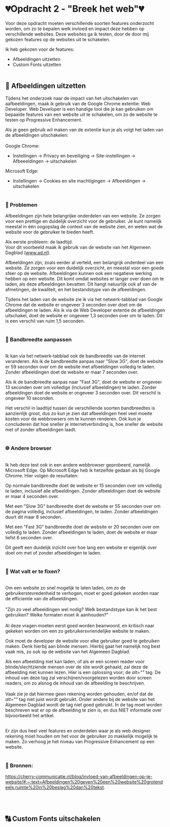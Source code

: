 # 💔Opdracht 2 - "Breek het web"💔

Voor deze opdracht moeten verschillende soorten features onderzocht worden, om zo te bepalen welk invloed en impact deze hebben op verschillende websites.
Deze websites ga ik testen, door de door mij gekozen features op de websites uit te schakelen.

Ik heb gekozen voor de features:
- Afbeeldingen uitzetten
- Custom Fonts uitzetten
<br><br>


## 📸 Afbeeldingen uitzetten

Tijdens het onderzoek naar de impact van het uitschakelen van aafbeeldingen, maak ik gebruik van de Google Chrome extentie: Web Developer.
Web Developer is een handige tool die je kan gebruiken om bepaalde features van een website uit te schakelen, om zo de website te testen op Progressive Enhancement. 

Als je geen gebruik wil maken van de extentie kun je als volgt het laden van de afbeeldingen uitschakelen:<br><br>
Google Chrome:

- Instellingen -> Privacy en beveiliging -> Site-instellingen -> Afbeeeldingen -> uitschakelen

Microsoft Edge:

- Instellingen -> Cookies en site machtigingen -> Afbeeldingen -> uitschakelen
<br><br>

### 💢 Problemen
Afbeeldingen zijn hele belangrijke onderdelen van een website. Ze zorgen voor een prettige en duidelijk overzicht voor de gebruiker. Je kunt namelijk meestal in één oogopslag de context van de website zien, en weten wat de website voor de gebruiker te bieden heeft.

Als eerste probleem: de laadtijd.<br>
Voor dit voorbeeld maak ik gebruik van de website van het Algemeen Dagblad (www.ad.nl).

Afbeeldingen zijn, zoals eerder al verteld, een belangrijk onderdeel van een website. Ze zorgen voor een duidelijk overzicht, en meestal voor een goede sfeer op de website.
Afbeeldingen kunnen ook een negatieve werking hebben op een website. Dit komt omdat websites er langer over doen om te laden, als deze afbeeldingen bevatten. Dit hangt natuurlijk ook af van de afmetingen, de kwaliteit, en het bestandstype van de afbeeldingen.

Tijdens het laden van de website zie ik via het netwerk-tabblad van Google Chrome dat de website er ongeveer 3 seconden over doet om de afbeeldingen te laden. Als ik via de Web Developer extentie de afbeeldingen uitschakel, doet de website er ongeveer 1,3 seconden over om te laden. Dit is een verschil van ruim 1,5 seconden. <br><br>

### 📡 Bandbreedte aanpassen
<br>
Ik kan via het netwerk-tabblad ook de bandbreedte van de internet veranderen. Als ik de bandbreedte aanpas naar "Slow 3G", doet de website er 59 seconden over om de website met afbeeldingen volledig te laden. Zonder afbeeldingen doet de website er maar 7 seconden over. 

Als ik de bandbreedte aanpas naar "Fast 3G", doet de website er ongeveer 13 seconden over om volledige (inclusief afbeeldingen) te laden. Zonder afbeeldingen doet de website er ongeveer 3 seconden over. Dit verschil is ongeveer 10 seconden.
<br>

Het verschil in laadtijd tussen de verschillende soorten bandbreedtes is aanzienlijk groot, dus zo kun je zien dat afbeeldingen heel veel moeite kosten voor de webbrowsers om te kunnen renderen. Ook kun je concluderen dat hoe sneller je internetverbinding is, hoe sneller de website met of zonder afbeeldingen laadt.
<br><br>

### 🌐 Andere browser
<br>
Ik heb deze test ook in een andere webbrowser geprobeerd, namelijk Microsoft Edge. 
Op Microsoft Edge heb ik hetzelfde gedaan als bij Google Chrome. Hier volgen de resultaten:

Op normale bandbreedte doet de website er 15 seconden over om volledig te laden, inclusief alle afbeeldingen. Zonder afbeeldingen doet de website er maar 4 seconden over.

Met een "Slow 3G" bandbreedte doet de website er 55 seconden over om de pagina volledig, inclusief afbeeldingen, te laden.
Zonder afbeeldingen duurt dit maar 8 seconden.

Met een "Fast 3G" bandbreedte doet de website er 20 seconden over om volledig te laden. Zonder afbeeldingen te laden, doet de website er maar liefst 6 seconden over.

Dit geeft een duidelijk inzicht over hoe lang een website er eigenlijk over doet om met of zonder afbeeldingen te laden.
<br><br>

### 🔨 Wat valt er te fixen?
<br>
Om een website zo snel mogelijk te laten laden, om zo de gebruikerstevredenheid te verhogen, moet er goed gekeken worden naar de efficientie van de afbeeldingen.
<br><br>"Zijn zo veel afbeeldingen wel nodig? Welk bestandstype kan ik het best gebruiken? Welke formaten moet ik aanhouden?"
<br><br>
Al deze vragen moeten eerst goed worden beanwoord, en kritisch naar gekeken worden om een zo gebruikersvriendelijke website te maken.

Ook moet de developer de website voor elke gebruiker goed te gebruiken maken. Denk hierbij aan blinde mensen. Hierbij gaat het namelijk nog best vaak mis, zo ook op de website van het Algemeen Dagblad.

Als een afbeelding niet kan laden, of als er een screen reader voor blinde/slechtziende mensen over de site wordt gehaald, zal deze de afbeelding niet kunnen lezen. Hier is een oplossing voor; de <i>alt=""</i> tag. De inhoud van deze tag zal verschijnen/voorgelezen worden door screen readers, om zo alsnog de inhoud van de afbeelding te beschrijven. <br><br> 
Vaak zie je dat hiermee geen rekening worden gehouden, en/of dat de <i>alt=""</i> tag niet juist wordt gebruikt. Onder andere bij de website van het Algemeen Dagblad wordt de tag niet goed gebruikt. In de tag moet worden beschreven wat er op de afbeelding te zien is, en dus NIET informatie over bijvoorbeeld het artikel. <br><br>

Er zijn dus heel veel features en onderdelen waar je als web designer rekening moet houden om het voor de gebruiker zo makkelijk mogelijk te maken. Zo verhoog je het niveau van Progressive Enhancement op een website.
<br><br>

### 📰 Bronnen:
https://cherry-communicatie.nl/blog/invloed-van-afbeeldingen-op-je-website/#:~:text=Afbeeldingen%20geven%20een%20website%20grotendeels,ruimte%20in%20beslag%20dan%20tekst.

<br><br>
## 🔠 Custom Fonts uitschakelen